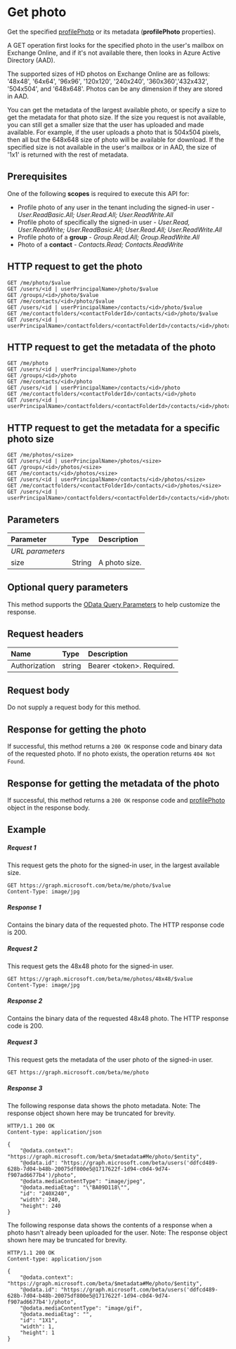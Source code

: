 # Get photo

Get the specified [profilePhoto](../resources/profilephoto.md) or its metadata (**profilePhoto** properties).

A GET operation first looks for the specified photo in the user's mailbox on Exchange Online, and if 
it's not available there, then looks in Azure Active Directory (AAD).

The supported sizes of HD photos on Exchange Online are as follows: '48x48', '64x64', '96x96', '120x120', '240x240', 
'360x360','432x432', '504x504', and '648x648'. Photos can be any dimension if they are stored in AAD.

You can get the metadata of the largest available photo, or specify a size to get the metadata for that photo size.
If the size you request is not available, you can still get a smaller size that the user has uploaded and made available.
For example, if the user uploads a photo that is 504x504 pixels, then all but the 648x648 size of photo will be available for download.
If the specified size is not available in the user's mailbox or in AAD, the size of '1x1' is returned with the rest of 
metadata.

## Prerequisites
One of the following **scopes** is required to execute this API for:

*	Profile photo of any user in the tenant including the signed-in user - *User.ReadBasic.All; User.Read.All; User.ReadWrite.All*
*	Profile photo of specifically the signed-in user - *User.Read, User.ReadWrite; User.ReadBasic.All; User.Read.All; User.ReadWrite.All*
* Profile photo of a **group** - *Group.Read.All; Group.ReadWrite.All*
* Photo of a **contact** - *Contacts.Read; Contacts.ReadWrite*

## HTTP request to get the photo
<!-- { "blockType": "ignored" } -->
```http
GET /me/photo/$value
GET /users/<id | userPrincipalName>/photo/$value
GET /groups/<id>/photo/$value
GET /me/contacts/<id>/photo/$value
GET /users/<id | userPrincipalName>/contacts/<id>/photo/$value
GET /me/contactfolders/<contactFolderId>/contacts/<id>/photo/$value
GET /users/<id | userPrincipalName>/contactfolders/<contactFolderId>/contacts/<id>/photo/$value
```
## HTTP request to get the metadata of the photo
<!-- { "blockType": "ignored" } -->
```http
GET /me/photo
GET /users/<id | userPrincipalName>/photo
GET /groups/<id>/photo
GET /me/contacts/<id>/photo
GET /users/<id | userPrincipalName>/contacts/<id>/photo
GET /me/contactfolders/<contactFolderId>/contacts/<id>/photo
GET /users/<id | userPrincipalName>/contactfolders/<contactFolderId>/contacts/<id>/photo
```

## HTTP request to get the metadata for a specific photo size
<!-- { "blockType": "ignored" } -->
```http
GET /me/photos/<size>
GET /users/<id | userPrincipalName>/photos/<size>
GET /groups/<id>/photos/<size>
GET /me/contacts/<id>/photos/<size>
GET /users/<id | userPrincipalName>/contacts/<id>/photos/<size>
GET /me/contactfolders/<contactFolderId>/contacts/<id>/photos/<size>
GET /users/<id | userPrincipalName>/contactfolders/<contactFolderId>/contacts/<id>/photos/<size>
```

## Parameters

|**Parameter**|**Type**|**Description**|
|:-----|:-----|:-----|
|_URL parameters_|
|size  |String  |A photo size. |

## Optional query parameters
This method supports the [OData Query Parameters](http://graph.microsoft.io/docs/overview/query_parameters) to help customize the response.

## Request headers
| Name       | Type | Description|
|:-----------|:------|:----------|
| Authorization  | string  | Bearer \<token\>. Required. |

## Request body
Do not supply a request body for this method.
## Response for getting the photo
If successful, this method returns a `200 OK` response code and binary data of the requested photo.  If no photo exists, the operation returns `404 Not Found`.
## Response for getting the metadata of the photo
If successful, this method returns a `200 OK` response code and [profilePhoto](../resources/profilePhoto.md) object in the response body.

## Example
##### Request 1
This request gets the photo for the signed-in user, in the largest available size.

<!-- {
  "blockType": "ignored"
}-->
```http
GET https://graph.microsoft.com/beta/me/photo/$value
Content-Type: image/jpg
```

##### Response 1
Contains the binary data of the requested photo. The HTTP response code is 200.

##### Request 2
This request gets the 48x48 photo for the signed-in user.

<!-- {
  "blockType": "ignored"
}-->
```http
GET https://graph.microsoft.com/beta/me/photos/48x48/$value
Content-Type: image/jpg
```

##### Response 2
Contains the binary data of the requested 48x48 photo. The HTTP response code is 200.

##### Request 3
This request gets the metadata of the user photo of the signed-in user.

<!-- {
  "blockType": "ignored"
}-->
```http
GET https://graph.microsoft.com/beta/me/photo
```

##### Response 3
The following response data shows the photo metadata. Note: The response object shown here may be truncated for brevity.

<!-- {
  "blockType": "ignored"
}-->
```http
HTTP/1.1 200 OK
Content-type: application/json

{
    "@odata.context": "https://graph.microsoft.com/beta/$metadata#Me/photo/$entity",
    "@odata.id": "https://graph.microsoft.com/beta/users('ddfcd489-628b-7d04-b48b-20075df800e5@1717622f-1d94-c0d4-9d74-f907ad6677b4')/photo",
    "@odata.mediaContentType": "image/jpeg",
    "@odata.mediaEtag": "\"BA09D118\"",
    "id": "240X240",
    "width": 240,
    "height": 240
}
```

The following response data shows the contents of a response when a photo hasn't already been uploaded for the user. Note: The response object shown here may be truncated for brevity.

<!-- {
  "blockType": "ignored"
}-->
```http
HTTP/1.1 200 OK
Content-type: application/json

{
    "@odata.context": "https://graph.microsoft.com/beta/$metadata#Me/photo/$entity",
    "@odata.id": "https://graph.microsoft.com/beta/users('ddfcd489-628b-7d04-b48b-20075df800e5@1717622f-1d94-c0d4-9d74-f907ad6677b4')/photo",
    "@odata.mediaContentType": "image/gif",
    "@odata.mediaEtag": "",
    "id": "1X1",
    "width": 1,
    "height": 1
}
```

<!-- uuid: 8fcb5dbc-d5aa-4681-8e31-b001d5168d79
2015-10-25 14:57:30 UTC -->
<!-- {
  "type": "#page.annotation",
  "description": "Get photo",
  "keywords": "",
  "section": "documentation",
  "tocPath": ""
}-->


<!-- {
  "type": "#page.annotation",
  "description": "",
  "tocPath": "/beta reference/Users/photo/Get photo",
  "apiVersion": "beta",
  "section": "documentation",
  "canonicalURL": "/en-us/api-reference/v1.0/api/profilephoto_get"
} -->
